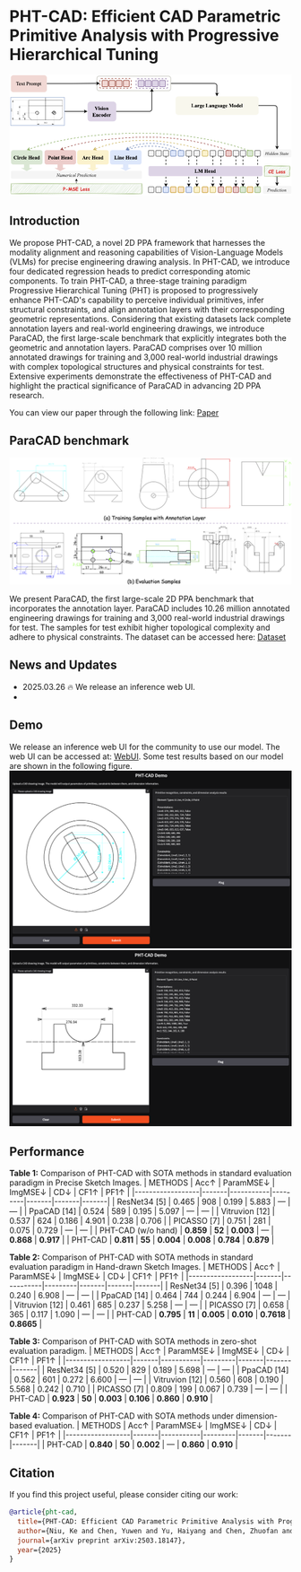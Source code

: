 # PHT-CAD: Efficient CAD Parametric Primitive Analysis with Progressive Hierarchical Tuning

![Overview of PHT-CAD framework](images/phtcad_framework.png)

## Introduction

We propose PHT-CAD, a novel 2D PPA framework that harnesses the modality alignment and reasoning capabilities of Vision-Language Models (VLMs) for precise engineering drawing analysis. In PHT-CAD, we introduce four dedicated regression heads to predict corresponding atomic components. To train PHT-CAD, a three-stage training paradigm Progressive Hierarchical Tuning (PHT) is proposed to progressively enhance PHT-CAD's capability to perceive individual primitives, infer structural constraints, and align annotation layers with their corresponding geometric representations. Considering that existing datasets lack complete annotation layers and real-world engineering drawings, we introduce ParaCAD, the first large-scale benchmark that explicitly integrates both the geometric and annotation layers. ParaCAD comprises over 10 million annotated drawings for training and 3,000 real-world industrial drawings with complex topological structures and physical constraints for test. Extensive experiments demonstrate the effectiveness of PHT-CAD and highlight the practical significance of ParaCAD in advancing 2D PPA research.
    
You can view our paper through the following link: [Paper](https://arxiv.org/abs/2503.18147)


## ParaCAD benchmark

![Some samples of ParaCAD](images/phtcadsample.png)

We present ParaCAD, the first large-scale 2D PPA benchmark that incorporates the annotation layer. ParaCAD includes 10.26 million annotated engineering drawings for training and 3,000 real-world industrial drawings for test. The samples for test exhibit higher topological complexity and adhere to physical constraints. The dataset can be accessed here: [Dataset](https://www.modelscope.cn/datasets/yuwenbonnie/ParaCAD-Dataset/summary)

## News and Updates
* 2025.03.26 🔥 We release an inference web UI.
* 
## Demo
 We release an inference web UI for the community to use our model. The web UI can be accessed at: [WebUI](https://8036-61-169-124-162.ngrok-free.app/). Some test results based on our model are shown in the following figure.
![webui1](images/webui1.png)
![webui2](images/webui2.png)

## Performance

**Table 1:** Comparison of PHT-CAD with SOTA methods in standard evaluation paradigm in Precise Sketch Images. 
| METHODS          | Acc↑  | ParamMSE↓ | ImgMSE↓ | CD↓   | CF1↑  | PF1↑  |
|------------------|-------|-----------|---------|-------|-------|-------|
| ResNet34 [5]     | 0.465 | 908       | 0.199   | 5.883 | —     | —     |
| PpaCAD [14]      | 0.524 | 589       | 0.195   | 5.097 | —     | —     |
| Vitruvion [12]   | 0.537 | 624       | 0.186   | 4.901 | 0.238 | 0.706 |
| PICASSO [7]      | 0.751 | 281       | 0.075   | 0.729 | —     | —     |
| PHT-CAD (w/o hand) | **0.859** | **52**    | **0.003** | —    | **0.868** | **0.917** |
| PHT-CAD          | **0.811** | **55**    | **0.004** | **0.008** | **0.784** | **0.879** |

**Table 2:** Comparison of PHT-CAD with SOTA methods in standard evaluation paradigm in Hand-drawn Sketch Images. 
| METHODS          | Acc↑  | ParamMSE↓ | ImgMSE↓ | CD↓   | CF1↑  | PF1↑  |
|------------------|-------|-----------|---------|-------|-------|-------|
| ResNet34 [5]     | 0.396 | 1048      | 0.240   | 6.908 | —    | —    |
| PpaCAD [14]      | 0.464 | 744       | 0.244   | 6.904 | —    | —    |
| Vitruvion [12]   | 0.461 | 685       | 0.237   | 5.258 | —    | —    |
| PICASSO [7]      | 0.658 | 365       | 0.117   | 1.090 | —    | —    |
| PHT-CAD          | **0.795** | **11**    | **0.005** | **0.010** | **0.7618** | **0.8665** |

**Table 3:** Comparison of PHT-CAD with SOTA methods in zero-shot evaluation paradigm.
| METHODS          | Acc↑  | ParamMSE↓ | ImgMSE↓ | CD↓   | CF1↑  | PF1↑  |
|------------------|-------|-----------|---------|-------|-------|-------|
| ResNet34 [5]     | 0.520 | 829       | 0.189   | 5.698 | —     | —     |
| PpaCAD [14]      | 0.562 | 601       | 0.272   | 6.600 | —     | —     |
| Vitruvion [12]   | 0.560 | 608       | 0.190   | 5.568 | 0.242 | 0.710 |
| PICASSO [7]      | 0.809 | 199       | 0.067   | 0.739 | —     | —     |
| PHT-CAD          | **0.923** | **50**    | **0.003** | **0.106** | **0.860** | **0.910** |

**Table 4:** Comparison of PHT-CAD with SOTA methods under dimension-based evaluation.
| METHODS          | Acc↑  | ParamMSE↓ | ImgMSE↓ | CD↓   | CF1↑  | PF1↑  |
|------------------|-------|-----------|---------|-------|-------|-------|
| PHT-CAD          | **0.840** | **50**    | **0.002** | —    | **0.860** | **0.910** |


## Citation

If you find this project useful, please consider citing our work:

```bibtex
@article{pht-cad,
  title={PHT-CAD: Efficient CAD Parametric Primitive Analysis with Progressive Hierarchical Tuning},
  author={Niu, Ke and Chen, Yuwen and Yu, Haiyang and Chen, Zhuofan and Que, Xianghui and Li, Bin and Xue, Xiangyang},
  journal={arXiv preprint arXiv:2503.18147},
  year={2025}
}

